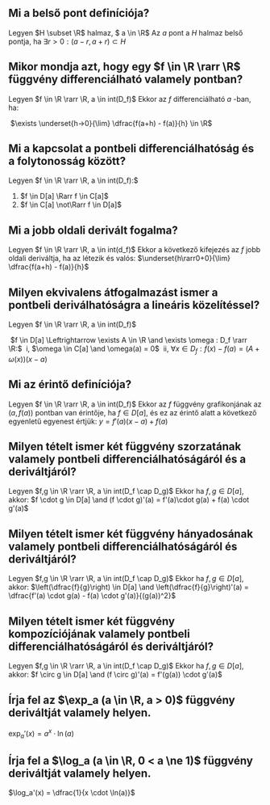 ## Mi a belső pont definíciója?

Legyen $H \subset \R$ halmaz, $ a \in \R$
Az $a$ pont a $H$ halmaz belső pontja, ha $\exists r > 0 : (a-r, a+r) \subset H$

## Mikor mondja azt, hogy egy $f \in \R \rarr \R$ függvény differenciálható valamely pontban?

Legyen $f \in \R \rarr \R, a \in int(D_f)$
Ekkor az $f$ differenciálható $a$ -ban, ha:

​		$\exists \underset{h->0}{\lim} \dfrac{f(a+h) - f(a)}{h} \in \R$

## Mi a kapcsolat a pontbeli differenciálhatóság és a folytonosság között?

Legyen $f \in \R \rarr \R, a \in int(D_f):$

1. $f \in D[a] \Rarr f \in C[a]$
2. $f \in C[a] \not\Rarr f \in D[a]$

## Mi a jobb oldali derivált fogalma?

Legyen $f \in \R \rarr \R, a \in int(d_f)$
Ekkor a következő kifejezés az $f$ jobb oldali deriváltja, ha az létezik és valós:
			$\underset{h\rarr0+0}{\lim} \dfrac{f(a+h) - f(a)}{h}$

## Milyen ekvivalens átfogalmazást ismer a pontbeli deriválhatóságra a lineáris közelítéssel?

Legyen $f \in \R \rarr \R, a \in int(D_f)$

​		$f \in D[a] \Leftrightarrow \exists A \in \R \and \exists \omega : D_f \rarr \R:$
​										i, $\omega \in C[a] \and \omega(a) = 0$
​										ii, $\forall x \in D_f : f(x) - f(a) = (A + \omega(x))(x-a)$









## Mi az érintő definíciója?

Legyen $f \in \R \rarr  \R, a \in int(D_f)$
Ekkor az $f$ függvény grafikonjának az $(a, f(a))$ pontban van érintője, ha $f \in D[a]$, és ez az érintő alatt a következő egyenletű egyenest értjük:
				$y = f'(a)(x-a) + f(a)$

## Milyen tételt ismer két függvény szorzatának valamely pontbeli differenciálhatóságáról és a deriváltjáról?

Legyen $f,g \in \R \rarr \R, a \in int(D_f \cap D_g)$
Ekkor ha $f,g \in D[a]$, akkor:
		 $f \cdot g \in D[a] \and (f \cdot g)'(a) = f'(a)\cdot g(a) + f(a) \cdot g'(a)$

## Milyen tételt ismer két függvény hányadosának valamely pontbeli differenciálhatóságáról és deriváltjáról?

Legyen $f,g \in \R \rarr \R, a \in int(D_f \cap D_g)$
Ekkor ha $f,g \in D[a]$, akkor:
		$\left(\dfrac{f}{g}\right) \in D[a] \and \left(\dfrac{f}{g}\right)'(a) = \dfrac{f'(a) \cdot g(a) - f(a) \cdot g'(a)}{(g(a))^2}$

## Milyen tételt ismer két függvény kompozíciójának valamely pontbeli differenciálhatóságáról és deriváltjáról?

Legyen $f,g \in \R \rarr \R, a \in int(D_f \cap D_g)$
Ekkor ha $f,g \in D[a]$, akkor:
		$f \circ g \in D[a] \and (f \circ g)'(a) = f'(g(a)) \cdot g'(a)$

## Írja fel az $\exp_a (a \in \R, a > 0)$ függvény deriváltját valamely helyen.

$\exp_a'(x) = a^x \cdot \ln(a)$

## Írja fel a $\log_a (a \in \R, 0 < a \ne 1)$ függvény deriváltját valamely helyen.

$\log_a'(x) = \dfrac{1}{x \cdot \ln(a)}$

